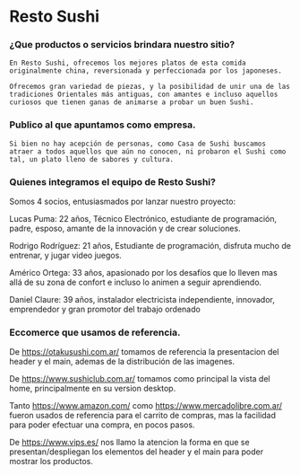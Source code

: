 # Resto Sushi 

  

### ¿Que productos o servicios brindara nuestro sitio?  

    En Resto Sushi, ofrecemos los mejores platos de esta comida originalmente china, reversionada y perfeccionada por los japoneses.  

    Ofrecemos gran variedad de piezas, y la posibilidad de unir una de las tradiciones Orientales más antiguas, con amantes e incluso aquellos curiosos que tienen ganas de animarse a probar un buen Sushi. 


### Publico al que apuntamos como empresa. 

    Si bien no hay acepción de personas, como Casa de Sushi buscamos atraer a todos aquellos que aún no conocen, ni probaron el Sushi como tal, un plato lleno de sabores y cultura.
 

### Quienes integramos el equipo de Resto Sushi?  

   Somos 4 socios, entusiasmados por lanzar nuestro proyecto: 

   Lucas Puma: 22 años, Técnico Electrónico, estudiante de programación, padre, esposo, amante de la innovación y de crear soluciones.     

   Rodrigo Rodríguez: 21 años, Estudiante de programación, disfruta mucho de entrenar, y jugar video juegos.     

   Américo Ortega: 33 años, apasionado por los desafíos que lo lleven mas allá de su zona de confort e incluso lo animen a seguir aprendiendo. 

   Daniel Claure: 39 años, instalador electricista independiente, innovador, emprendedor y gran promotor del trabajo ordenado 
   

### Eccomerce que usamos de referencia. 
  
  De https://otakusushi.com.ar/ tomamos de referencia la presentacion del header y el main, ademas de la distribución de las imagenes. 

  De https://www.sushiclub.com.ar/ tomamos como principal la vista del home, principalmente en su version desktop.

  Tanto https://www.amazon.com/ como https://www.mercadolibre.com.ar/ fueron usados de referencia para el carrito de compras, mas la facilidad para poder efectuar una compra, en pocos pasos.

  De https://www.vips.es/ nos llamo la atencion la forma en que se presentan/despliegan los elementos del header y el main para poder mostrar los productos.
  
  
